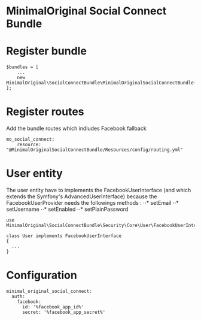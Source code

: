 MinimalOriginal Social Connect Bundle
========

Register bundle
========
```
$bundles = [
    ...
    new MinimalOriginal\SocialConnectBundle\MinimalOriginalSocialConnectBundle(),
];
```

Register routes
========
Add the bundle routes which indludes Facebook fallback
```
mo_social_connect:
    resource: "@MinimalOriginalSocialConnectBundle/Resources/config/routing.yml"
```

User entity
========
The user entity have to implements the FacebookUserInterface (and which extends the Symfony's AdvancedUserInterface) because the FacebookUserProvider needs the followings methods :
⋅⋅* setEmail
⋅⋅* setUsername
⋅⋅* setEnabled
⋅⋅* setPlainPassword

```
use MinimalOriginal\SocialConnectBundle\Security\Core\User\FacebookUserInterface;

class User implements FacebookUserInterface
{
  ...
}
```

Configuration
========
```
minimal_original_social_connect:
  auth:
    facebook:
      id: '%facebook_app_id%'
      secret: '%facebook_app_secret%'
```
